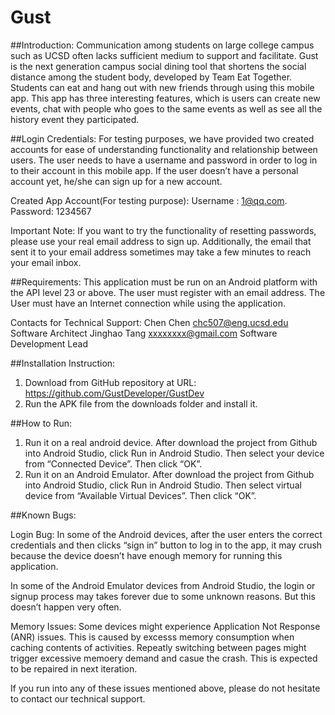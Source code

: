 # Gust

##Introduction: 
Communication among students on large college campus such as UCSD often lacks sufficient medium to support and facilitate. Gust is the next generation campus social dining tool that shortens the social distance among the student body, developed by Team Eat Together. Students can eat and hang out with new friends through using this mobile app. This app has three interesting features, which is users can create new events, chat with people who goes to the same events as well as see all the history event they participated.  


##Login Credentials:
For testing purposes, we have provided two created accounts for ease of understanding functionality and relationship between users. The user needs to have a username and password in order to log in to their account in this mobile app. If the user doesn’t have a personal account yet, he/she can sign up for a new account. 

Created App Account(For testing purpose):
Username : 1@qq.com.                     Password: 1234567


Important Note: If you want to try the functionality of resetting passwords, please use your real email address to sign up. Additionally, the email that sent it to your email address sometimes may take a few minutes to reach your email inbox. 

##Requirements:
This application must be run on an Android platform with the API level 23 or above.
The user must register with an email address.
The User must have an Internet connection while using the application. 


Contacts for Technical Support:
Chen Chen chc507@eng.ucsd.edu  Software Architect
Jinghao Tang  xxxxxxxx@gmail.com Software Development Lead

##Installation Instruction: 
1. Download from GitHub repository at URL: https://github.com/GustDeveloper/GustDev
2.  Run the APK file from the downloads folder and install it. 


##How to Run: 
1. Run it on a real android device. After download the project from Github into Android Studio, click Run  in Android Studio. Then select your device from “Connected Device”. Then click “OK”.
2. Run it on an Android Emulator. After download the project from Github into Android Studio, click Run  in Android Studio. Then select virtual device from “Available Virtual Devices”. Then click “OK”.


##Known Bugs: 

Login Bug: 
In some of the Android devices, after the user enters the correct credentials and then clicks “sign in” button to log in to the app, it may crush because the device doesn’t have enough memory for running this application. 

In some of the Android Emulator devices from Android Studio, the login or signup process may takes forever due to some unknown reasons. But this doesn’t happen very often. 

Memory Issues: 
Some devices might experience Application Not Response (ANR) issues. This is caused by excesss memory consumption when caching contents of activities. Repeatly switching between pages might trigger excessive memoery demand and casue the crash. This is expected to be repaired in next iteration. 

If you run into any of these issues mentioned above, please do not hesitate to contact our technical support.



















